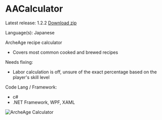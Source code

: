 # AACalculator

Latest release: 1.2.2 [Download zip](https://btro.net/aa/files/Bitoro_AACalc_v1.2.2.zip)

Language(s): Japanese

ArcheAge recipe calculator
- Covers most common cooked and brewed recipes

Needs fixing:
- Labor calculation is off, unsure of the exact percentage based on the player's skill level

Code Lang / Framework:
- c#
- .NET Framework, WPF, XAML

<img src="https://btro.net/aa/images/AAcalc-screenshot.png" alt="ArcheAge Calculator">
